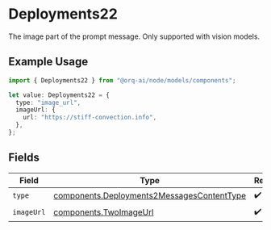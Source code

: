 # Deployments22

The image part of the prompt message. Only supported with vision models.

## Example Usage

```typescript
import { Deployments22 } from "@orq-ai/node/models/components";

let value: Deployments22 = {
  type: "image_url",
  imageUrl: {
    url: "https://stiff-convection.info",
  },
};
```

## Fields

| Field                                                                                                    | Type                                                                                                     | Required                                                                                                 | Description                                                                                              |
| -------------------------------------------------------------------------------------------------------- | -------------------------------------------------------------------------------------------------------- | -------------------------------------------------------------------------------------------------------- | -------------------------------------------------------------------------------------------------------- |
| `type`                                                                                                   | [components.Deployments2MessagesContentType](../../models/components/deployments2messagescontenttype.md) | :heavy_check_mark:                                                                                       | N/A                                                                                                      |
| `imageUrl`                                                                                               | [components.TwoImageUrl](../../models/components/twoimageurl.md)                                         | :heavy_check_mark:                                                                                       | N/A                                                                                                      |